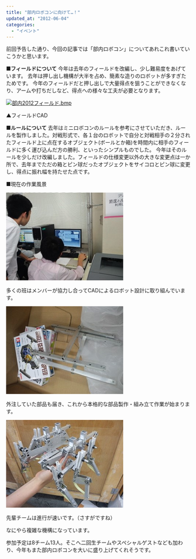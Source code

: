 ```yaml
---
title: "部内ロボコンに向けて…！"
updated_at: "2012-06-04"
categories: 
  - "イベント"
---
```


前回予告した通り、今回の記事では「部内ロボコン」についてあれこれ書いていこうかと思います。

**■フィールドについて** 今年は去年のフィールドを改編し、少し難易度をあげています。 去年は押し出し機構が大半を占め、簡素な造りのロボットが多すぎたためです。 今年のフィールドだと押し出しで大量得点を狙うことができなくなり、アームや打ちだしなど、得点への様々な工夫が必要となります。

[![部内2012フィールド.bmp](http://kitrobocon.up.seesaa.net/image/E983A8E586852012E38395E382A3E383BCE383ABE38389-thumbnail2.bmp)](http://kitrobocon.up.seesaa.net/image/E983A8E586852012E38395E382A3E383BCE383ABE38389.bmp)

▲フィールドCAD

**■ルールについて** 去年はミニロボコンのルールを参考にさせていただき、ルールを製作しました。対戦形式で、各１台のロボットで自分と対戦相手の２分されたフィールド上に点在するオブジェクト(ボールとか箱)を時間内に相手のフィールドに多く運び込んだ方の勝利、といったシンプルものでした。 今年はそのルールを少しだけ改編しました。フィールドの仕様変更以外の大きな変更点は一か所で、去年までただの箱とピン球だったオブジェクトをサイコロとピン球に変更し、得点に振れ幅を持たせた点です。

■現在の作業風景

[![CA3H0198.jpg](images/CA3H0198-thumbnail2.jpg)](http://kitrobocon.up.seesaa.net/image/CA3H0198.jpg)

多くの班はメンバーが協力し合ってCADによるロボット設計に取り組んでいます。

[![CA3H0197.jpg](images/CA3H0197-thumbnail2.jpg)](http://kitrobocon.up.seesaa.net/image/CA3H0197.jpg)

外注していた部品も届き、これから本格的な部品製作・組み立て作業が始まります。

[![CA3H0195.jpg](images/CA3H0195-thumbnail2.jpg)](http://kitrobocon.up.seesaa.net/image/CA3H0195.jpg)

先輩チームは進行が速いです。（さすがですね）

なにやら複雑な機構になっています。

参加予定は8チーム13人。そこへ二回生チームやスペシャルゲストなども加わり、今年もまた部内ロボコンを大いに盛り上げてくれそうです。
